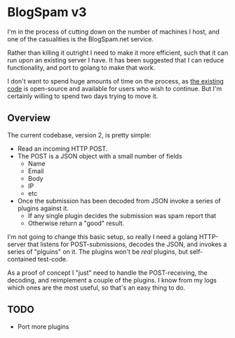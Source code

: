 # BlogSpam v3

I'm in the process of cutting down on the number of machines I host,
and one of the casualities is the BlogSpam.net service.

Rather than killing it outright I need to make it more efficient, such
that it can run upon an existing server I have.  It has been suggested
that I can reduce functionality, and port to golang to make that work.

I don't want to spend huge amounts of time on the process, as [the
existing code](https://github.com/skx/blogspam.js) is open-source and
available for users who wish to continue.  But I'm certainly willing to
spend two days trying to move it.

## Overview

The current codebase, version 2, is pretty simple:

* Read an incoming HTTP POST.
* The POST is a JSON object with a small number of fields
    * Name
    * Email
    * Body
    * IP
    * etc
* Once the submission has been decoded from JSON invoke a series of plugins against it.
    * If any single plugin decides the submission was spam report that
    * Otherwise return a "good" result.

I'm not going to change this basic setup, so really I need a golang HTTP-server that listens for POST-submissions, decodes the JSON, and invokes a series of "plguins" on it.  The plugins won't be _real_ plugins, but self-contained test-code.

As a proof of concept I "just" need to handle the POST-receiving, the decoding, and reimplement a couple of the plugins.   I know from my logs which ones are the most useful, so that's an easy thing to do.


## TODO

* Port more plugins
